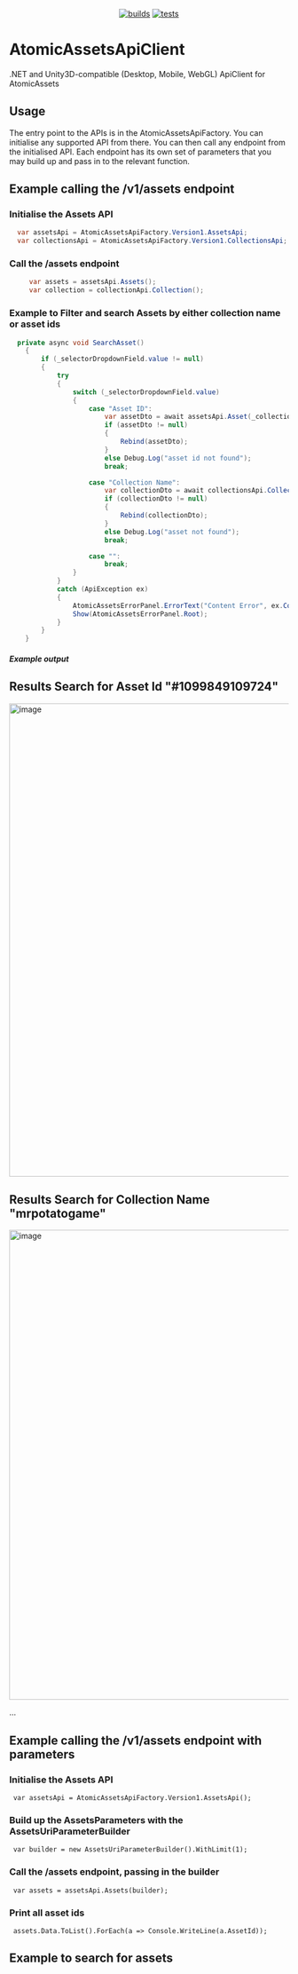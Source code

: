 <div align="center">

[![builds](https://github.com/liquiidio/AtomicAssetsApiClient-Private/actions/workflows/dotnet-build.yml/badge.svg)](https://github.com/liquiidio/AtomicAssetsApiClient-Private/actions/workflows/dotnet-build.yml)
[![tests](https://github.com/liquiidio/AtomicAssetsApiClient-Private/actions/workflows/dotnet-test.yml/badge.svg)](https://github.com/liquiidio/AtomicAssetsApiClient-Private/actions/workflows/dotnet-test.yml)
       
</div>

# AtomicAssetsApiClient

.NET and Unity3D-compatible (Desktop, Mobile, WebGL) ApiClient for AtomicAssets

 ## Usage

 The entry point to the APIs is in the AtomicAssetsApiFactory. You can initialise any supported API from there.
 You can then call any endpoint from the initialised API.
 Each endpoint has its own set of parameters that you may build up and pass in to the relevant function.

 ## Example calling the /v1/assets endpoint
 ### Initialise the Assets API
```csharp      
  var assetsApi = AtomicAssetsApiFactory.Version1.AssetsApi;
  var collectionsApi = AtomicAssetsApiFactory.Version1.CollectionsApi;
```
 
 ### Call the /assets endpoint
```csharp
     var assets = assetsApi.Assets();
     var collection = collectionApi.Collection();
```
 
 ### Example to Filter and search Assets by either collection name or asset ids
```csharp
  private async void SearchAsset()
    {
        if (_selectorDropdownField.value != null)
        {
            try
            {
                switch (_selectorDropdownField.value)
                {
                    case "Asset ID":
                        var assetDto = await assetsApi.Asset(_collectionNameOrAssetId.value);
                        if (assetDto != null)
                        {
                            Rebind(assetDto);
                        }
                        else Debug.Log("asset id not found");
                        break;

                    case "Collection Name":
                        var collectionDto = await collectionsApi.Collection(_collectionNameOrAssetId.value);
                        if (collectionDto != null)
                        {
                            Rebind(collectionDto);
                        }
                        else Debug.Log("asset not found");
                        break;

                    case "":
                        break;
                }
            }
            catch (ApiException ex)
            {
                AtomicAssetsErrorPanel.ErrorText("Content Error", ex.Content);
                Show(AtomicAssetsErrorPanel.Root);
            }
        }
    }
````
 
 ##### Example output
 
 ## Results Search for Asset Id "#1099849109724"
 
<img width="853" alt="image" src="https://user-images.githubusercontent.com/31707324/213101482-0371d6cb-4981-4ea5-af0d-688092087b67.png">

 ## Results Search for Collection Name "mrpotatogame"
<img width="847" alt="image" src="https://user-images.githubusercontent.com/31707324/213101918-98ef30b5-d1ca-4b31-b4c7-2895a3681e89.png">

...

 
 ## Example calling the /v1/assets endpoint with parameters
 ### Initialise the Assets API

     var assetsApi = AtomicAssetsApiFactory.Version1.AssetsApi();

 
 ### Build up the AssetsParameters with the AssetsUriParameterBuilder

     var builder = new AssetsUriParameterBuilder().WithLimit(1);

 
 ### Call the /assets endpoint, passing in the builder

     var assets = assetsApi.Assets(builder);

 
 ### Print all asset ids

     assets.Data.ToList().ForEach(a => Console.WriteLine(a.AssetId));


 ## Example to search for assets

```csharp

```





